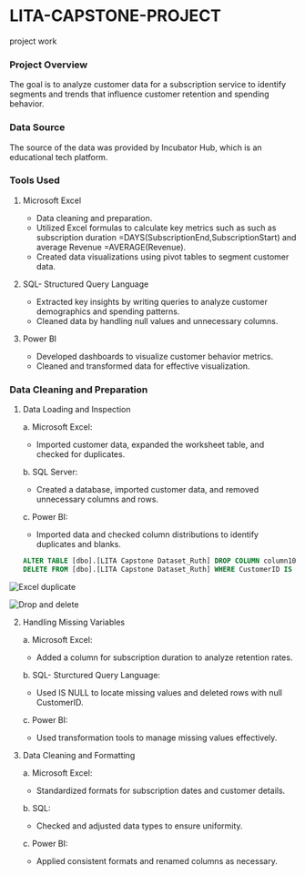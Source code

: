 # LITA-CAPSTONE-PROJECT
project work

### Project Overview
The goal is to analyze customer data for a subscription service to identify segments and trends that influence customer retention and spending behavior.

### Data Source
The source of the data was provided by Incubator Hub, which is an educational tech platform.

### Tools Used
1. Microsoft Excel
   - Data cleaning and preparation.
   - Utilized Excel formulas to calculate key metrics such as such as subscription duration =DAYS(SubscriptionEnd,SubscriptionStart) and average Revenue =AVERAGE(Revenue).
   - Created data visualizations using pivot tables to segment customer data.

2. SQL- Structured Query Language
   - Extracted key insights by writing queries to analyze customer demographics and spending patterns.
   - Cleaned data by handling null values and unnecessary columns.

3. Power BI
   - Developed dashboards to visualize customer behavior metrics.
   - Cleaned and transformed data for effective visualization.

### Data Cleaning and Preparation
1. Data Loading and Inspection
   
   a. Microsoft Excel:
      - Imported customer data, expanded the worksheet table, and checked for duplicates.
   
   b. SQL Server:
      - Created a database, imported customer data, and removed unnecessary columns and rows.
        
   c. Power BI:
      - Imported data and checked column distributions to identify duplicates and blanks.
   
      ```SQL
      ALTER TABLE [dbo].[LITA Capstone Dataset_Ruth] DROP COLUMN column10;
      DELETE FROM [dbo].[LITA Capstone Dataset_Ruth] WHERE CustomerID IS NULL;
      ```
   
![Excel duplicate](https://github.com/user-attachments/assets/54c4f976-30f5-477e-a4de-e7eb0ff430a4)


![Drop and delete](https://github.com/user-attachments/assets/35e32130-8367-477d-b9df-924e9897206c)

2. Handling Missing Variables

   a. Microsoft Excel:
      - Added a column for subscription duration to analyze retention rates.

   b. SQL- Sturctured Query Language:
      - Used IS NULL to locate missing values and deleted rows with null CustomerID.
        
   c. Power BI:
      - Used transformation tools to manage missing values effectively.  
        

3. Data Cleaning and Formatting

   a. Microsoft Excel:
    - Standardized formats for subscription dates and customer details. 
  
   b. SQL:
      - Checked and adjusted data types to ensure uniformity.
   
   c. Power BI:
      - Applied consistent formats and renamed columns as necessary.





   

